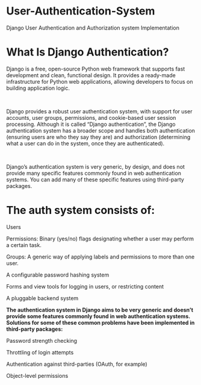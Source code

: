 # User-Authentication-System
Django User Authentication and Authorization system Implementation 

# What Is Django Authentication?
<p> Django is a free, open-source Python web framework that supports fast development and clean, functional design. It provides a ready-made infrastructure for Python web applications, allowing developers to focus on building application logic. </p>
<br>
<p> Django provides a robust user authentication system, with support for user accounts, user groups, permissions, and cookie-based user session processing.
Although it is called “Django authentication”, the Django authentication system has a broader scope and handles both authentication (ensuring users are who they say they are) and authorization (determining what a user can do in the system, once they are authenticated). </p>
<br>
<p> Django’s authentication system is very generic, by design, and does not provide many specific features commonly found in web authentication systems. You can add many of these specific features using third-party packages.</p>

# The auth system consists of:
<P> Users </P>
<P>Permissions: Binary (yes/no) flags designating whether a user may perform a certain task.</P>
<P>Groups: A generic way of applying labels and permissions to more than one user.</P>
<P>A configurable password hashing system </P>
<P>Forms and view tools for logging in users, or restricting content </P>
<P>A pluggable backend system </P>
<b>The authentication system in Django aims to be very generic and doesn’t provide some features commonly found in web authentication systems. Solutions for some of these common problems have been implemented in third-party packages: </b>

<P>Password strength checking </P>
<P>Throttling of login attempts </P>
<P>Authentication against third-parties (OAuth, for example) </P>
<P>Object-level permissions </P>
